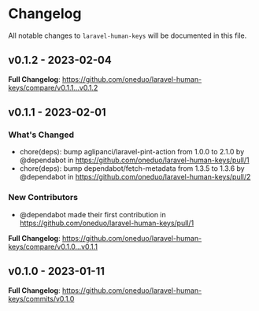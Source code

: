 # Changelog

All notable changes to `laravel-human-keys` will be documented in this file.

## v0.1.2 - 2023-02-04

**Full Changelog**: https://github.com/oneduo/laravel-human-keys/compare/v0.1.1...v0.1.2

## v0.1.1 - 2023-02-01

### What's Changed

- chore(deps): bump aglipanci/laravel-pint-action from 1.0.0 to 2.1.0 by @dependabot in https://github.com/oneduo/laravel-human-keys/pull/1
- chore(deps): bump dependabot/fetch-metadata from 1.3.5 to 1.3.6 by @dependabot in https://github.com/oneduo/laravel-human-keys/pull/2

### New Contributors

- @dependabot made their first contribution in https://github.com/oneduo/laravel-human-keys/pull/1

**Full Changelog**: https://github.com/oneduo/laravel-human-keys/compare/v0.1.0...v0.1.1

## v0.1.0 - 2023-01-11

**Full Changelog**: https://github.com/oneduo/laravel-human-keys/commits/v0.1.0
